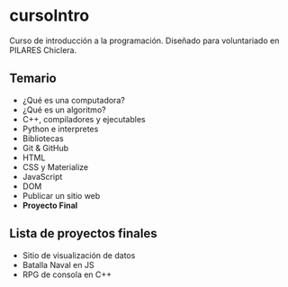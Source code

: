 # cursoIntro
Curso de introducción a la programación. Diseñado para voluntariado en PILARES Chiclera.
<h2>Temario</h2>
<ul>
  <li>¿Qué es una computadora?</li>
  <li>¿Qué es un algoritmo?</li>
  <li>C++, compiladores y ejecutables</li>
  <li>Python e interpretes</li>
  <li>Bibliotecas</li>
  <li>Git & GitHub</li>
  <li>HTML</li>
  <li>CSS y Materialize</li>
  <li>JavaScript</li>
  <li>DOM</li>
  <li>Publicar un sitio web</li>
  <li><b>Proyecto Final</b></li>
</ul>

<h2>Lista de proyectos finales</h2>
<ul>
  <li>Sitio de visualización de datos</li>
  <li>Batalla Naval en JS</li>
  <li>RPG de consola en C++</li>
</ul>

